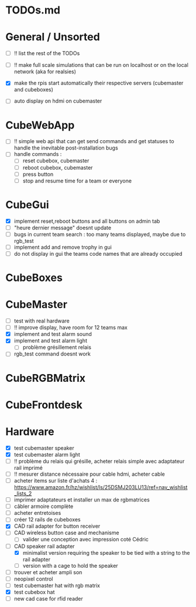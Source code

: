 # TODOs.md

# General / Unsorted

- [ ] !! list the rest of the TODOs
- [ ] !! make full scale simulations that can be run on localhost or on the local network (aka for realsies)
- [x] make the rpis start automatically their respective servers (cubemaster and cubeboxes)
- [ ] auto display on hdmi on cubemaster


# CubeWebApp

- [ ] !! simple web api that can get send commands and get statuses to handle the inevitable post-installation bugs
- [ ] handle commands :
    - [ ] reset cubebox, cubemaster
    - [ ] reboot cubebox, cubemaster
    - [ ] press button
    - [ ] stop and resume time for a team or everyone

# CubeGui

- [x] implement reset,reboot buttons and all buttons on admin tab
- [ ] "heure dernier message" doesnt update
- [ ] bugs in current team search : too many teams displayed, maybe due to rgb_test
- [ ] implement add and remove trophy in gui
- [ ] do not display in gui the teams code names that are already occupied

# CubeBoxes
 

# CubeMaster

- [ ] test with real hardware
- [ ] !! improve display, have room for 12 teams max
- [x] implement and test alarm sound
- [x] implement and test alarm light
    - [ ] problème grésillement relais
- [ ] rgb_test command doesnt work

# CubeRGBMatrix


# CubeFrontdesk


# Hardware

- [x] test cubemaster speaker
- [x] test cubemaster alarm light
- [ ] !! problème du relais qui grésille, acheter relais simple avec adaptateur rail imprimé
- [ ] !! mesurer distance nécessaire pour cable hdmi, acheter cable
- [ ] acheter items sur liste d'achats 4 : https://www.amazon.fr/hz/wishlist/ls/25DSMJ203LU13/ref=nav_wishlist_lists_2
- [ ] imprimer adaptateurs et installer un max de rgbmatrices
- [ ] câbler armoire complète
- [ ] acheter entretoises
- [ ] créer 12 rails de cubeboxes
- [x] CAD rail adapter for button receiver
- [ ] CAD wireless button case and mechanisme
    - [ ] valider une conception avec impression coté Cédric
- [ ] CAD speaker rail adapter
    - [x] minimalist version requiring the speaker to be tied with a string to the rail adapter
    - [ ] version with a cage to hold the speaker
- [ ] trouver et acheter ampli son
- [ ] neopixel control
- [ ] test cubemaster hat with rgb matrix
- [x] test cubebox hat
- [ ] new cad case for rfid reader
